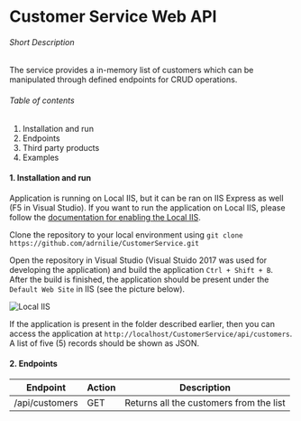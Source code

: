 # Customer Service Web API


###### Short Description
The service provides a in-memory list of customers which can be manipulated through defined endpoints for CRUD operations.

###### Table of contents
1. Installation and run
2. Endpoints
3. Third party products
4. Examples

#### 1. Installation and run

Application is running on Local IIS, but it can be ran on IIS Express as well (F5 in Visual Studio). If you want to run the application on Local IIS, please follow the [documentation for enabling the Local IIS](https://msdn.microsoft.com/en-us/library/ms181052%28v=vs.80%29.aspx?f=255&MSPPError=-2147217396).

Clone the repository to your local environment using `git clone https://github.com/adrnilie/CustomerService.git`

Open the repository in Visual Studio (Visual Stuido 2017 was used for developing the application) and build the application `Ctrl + Shift + B`. After the build is finished, the application should be present under the `Default Web Site` in IIS (see the picture below).

![Local IIS](https://i.imgur.com/uf1uMOZ.png)

If the application is present in the folder described earlier, then you can access the application at `http://localhost/CustomerService/api/customers`. A list of five (5) records should be shown as JSON.

#### 2. Endpoints

| Endpoint | Action | Description |
|----------|--------|-------------|
|/api/customers|GET|Returns all the customers from the list|
